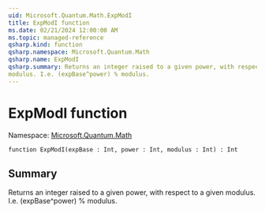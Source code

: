 ```yaml
---
uid: Microsoft.Quantum.Math.ExpModI
title: ExpModI function
ms.date: 02/21/2024 12:00:00 AM
ms.topic: managed-reference
qsharp.kind: function
qsharp.namespace: Microsoft.Quantum.Math
qsharp.name: ExpModI
qsharp.summary: Returns an integer raised to a given power, with respect to a given
modulus. I.e. (expBase^power) % modulus.
---
```


# ExpModI function

Namespace: [Microsoft.Quantum.Math](xref:Microsoft.Quantum.Math)

```qsharp
function ExpModI(expBase : Int, power : Int, modulus : Int) : Int
```

## Summary
Returns an integer raised to a given power, with respect to a given
modulus. I.e. (expBase^power) % modulus.
